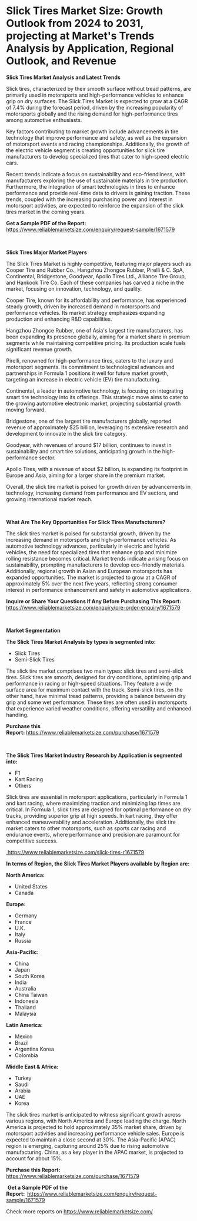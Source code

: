 <p><h1>Slick Tires Market Size: Growth Outlook from 2024 to 2031, projecting at Market's Trends Analysis by Application, Regional Outlook, and Revenue</h1></p><p><strong>Slick Tires Market Analysis and Latest Trends</strong></p>
<p><p>Slick tires, characterized by their smooth surface without tread patterns, are primarily used in motorsports and high-performance vehicles to enhance grip on dry surfaces. The Slick Tires Market is expected to grow at a CAGR of 7.4% during the forecast period, driven by the increasing popularity of motorsports globally and the rising demand for high-performance tires among automotive enthusiasts.</p><p>Key factors contributing to market growth include advancements in tire technology that improve performance and safety, as well as the expansion of motorsport events and racing championships. Additionally, the growth of the electric vehicle segment is creating opportunities for slick tire manufacturers to develop specialized tires that cater to high-speed electric cars.</p><p>Recent trends indicate a focus on sustainability and eco-friendliness, with manufacturers exploring the use of sustainable materials in tire production. Furthermore, the integration of smart technologies in tires to enhance performance and provide real-time data to drivers is gaining traction. These trends, coupled with the increasing purchasing power and interest in motorsport activities, are expected to reinforce the expansion of the slick tires market in the coming years.</p></p>
<p><strong>Get a Sample PDF of the Report:&nbsp;</strong> <a href="https://www.reliablemarketsize.com/enquiry/request-sample/1671579?utm_campaign=1886&utm_medium=2&utm_source=Github&utm_content=ia&utm_term=28122024&utm_id=slick-tires">https://www.reliablemarketsize.com/enquiry/request-sample/1671579</a></p>
<p>&nbsp;</p>
<p><strong>Slick Tires Major Market Players</strong></p>
<p><p>The Slick Tires Market is highly competitive, featuring major players such as Cooper Tire and Rubber Co., Hangzhou Zhongce Rubber, Pirelli & C. SpA, Continental, Bridgestone, Goodyear, Apollo Tires Ltd., Alliance Tire Group, and Hankook Tire Co. Each of these companies has carved a niche in the market, focusing on innovation, technology, and quality.</p><p>Cooper Tire, known for its affordability and performance, has experienced steady growth, driven by increased demand in motorsports and performance vehicles. Its market strategy emphasizes expanding production and enhancing R&D capabilities.</p><p>Hangzhou Zhongce Rubber, one of Asia's largest tire manufacturers, has been expanding its presence globally, aiming for a market share in premium segments while maintaining competitive pricing. Its production scale fuels significant revenue growth.</p><p>Pirelli, renowned for high-performance tires, caters to the luxury and motorsport segments. Its commitment to technological advances and partnerships in Formula 1 positions it well for future market growth, targeting an increase in electric vehicle (EV) tire manufacturing.</p><p>Continental, a leader in automotive technology, is focusing on integrating smart tire technology into its offerings. This strategic move aims to cater to the growing automotive electronic market, projecting substantial growth moving forward.</p><p>Bridgestone, one of the largest tire manufacturers globally, reported revenue of approximately $25 billion, leveraging its extensive research and development to innovate in the slick tire category.</p><p>Goodyear, with revenues of around $17 billion, continues to invest in sustainability and smart tire solutions, anticipating growth in the high-performance sector.</p><p>Apollo Tires, with a revenue of about $2 billion, is expanding its footprint in Europe and Asia, aiming for a larger share in the premium market.</p><p>Overall, the slick tire market is poised for growth driven by advancements in technology, increasing demand from performance and EV sectors, and growing international market reach.</p></p>
<p>&nbsp;</p>
<p><strong>What Are The Key Opportunities For Slick Tires Manufacturers?</strong></p>
<p><p>The slick tires market is poised for substantial growth, driven by the increasing demand in motorsports and high-performance vehicles. As automotive technology advances, particularly in electric and hybrid vehicles, the need for specialized tires that enhance grip and minimize rolling resistance becomes critical. Market trends indicate a rising focus on sustainability, prompting manufacturers to develop eco-friendly materials. Additionally, regional growth in Asian and European motorsports has expanded opportunities. The market is projected to grow at a CAGR of approximately 5% over the next five years, reflecting strong consumer interest in performance enhancement and safety in automotive applications.</p></p>
<p><strong>Inquire or Share Your Questions If Any Before Purchasing This Report:</strong> <a href="https://www.reliablemarketsize.com/enquiry/pre-order-enquiry/1671579?utm_campaign=1886&utm_medium=2&utm_source=Github&utm_content=ia&utm_term=28122024&utm_id=slick-tires">https://www.reliablemarketsize.com/enquiry/pre-order-enquiry/1671579</a></p>
<p>&nbsp;</p>
<p><strong>Market Segmentation</strong></p>
<p><strong>The Slick Tires Market Analysis by types is segmented into:</strong></p>
<p><ul><li>Slick Tires</li><li>Semi-Slick Tires</li></ul></p>
<p><p>The slick tire market comprises two main types: slick tires and semi-slick tires. Slick tires are smooth, designed for dry conditions, optimizing grip and performance in racing or high-speed situations. They feature a wide surface area for maximum contact with the track. Semi-slick tires, on the other hand, have minimal tread patterns, providing a balance between dry grip and some wet performance. These tires are often used in motorsports that experience varied weather conditions, offering versatility and enhanced handling.</p></p>
<p><strong>Purchase this Report:&nbsp;</strong><a href="https://www.reliablemarketsize.com/purchase/1671579?utm_campaign=1886&utm_medium=2&utm_source=Github&utm_content=ia&utm_term=28122024&utm_id=slick-tires">https://www.reliablemarketsize.com/purchase/1671579</a></p>
<p>&nbsp;</p>
<p><strong>The Slick Tires Market Industry Research by Application is segmented into:</strong></p>
<p><ul><li>F1</li><li>Kart Racing</li><li>Others</li></ul></p>
<p><p>Slick tires are essential in motorsport applications, particularly in Formula 1 and kart racing, where maximizing traction and minimizing lap times are critical. In Formula 1, slick tires are designed for optimal performance on dry tracks, providing superior grip at high speeds. In kart racing, they offer enhanced maneuverability and acceleration. Additionally, the slick tire market caters to other motorsports, such as sports car racing and endurance events, where performance and precision are paramount for competitive success.</p></p>
<p><a href="https://www.reliablemarketsize.com/slick-tires-r1671579?utm_campaign=1886&utm_medium=2&utm_source=Github&utm_content=ia&utm_term=28122024&utm_id=slick-tires">&nbsp;https://www.reliablemarketsize.com/slick-tires-r1671579</a></p>
<p><strong>In terms of Region, the Slick Tires Market Players available by Region are:</strong></p>
<p>
    <p> <strong> North America: </strong>
        <ul>
            <li>United States</li>
            <li>Canada</li>
        </ul>
        </p> 
    <p> <strong> Europe: </strong>
        <ul>
            <li>Germany</li>
            <li>France</li>
            <li>U.K.</li>
            <li>Italy</li>
            <li>Russia</li>
        </ul>
        </p> 
    <p> <strong> Asia-Pacific: </strong>
        <ul>
            <li>China</li>
            <li>Japan</li>
            <li>South Korea</li>
            <li>India</li>
            <li>Australia</li>
            <li>China Taiwan</li>
            <li>Indonesia</li>
            <li>Thailand</li>
            <li>Malaysia</li>
        </ul>
        </p> 
    <p> <strong> Latin America: </strong>
        <ul>
            <li>Mexico</li>
            <li>Brazil</li>
            <li>Argentina Korea</li>
            <li>Colombia</li>
        </ul>
        </p> 
    <p> <strong> Middle East & Africa: </strong>
        <ul>
            <li>Turkey</li>
            <li>Saudi</li>
            <li>Arabia</li>
            <li>UAE</li>
            <li>Korea</li>
        </ul>
    </p>
    </p>
<p><p>The slick tires market is anticipated to witness significant growth across various regions, with North America and Europe leading the charge. North America is projected to hold approximately 35% market share, driven by motorsport activities and increasing performance vehicle sales. Europe is expected to maintain a close second at 30%. The Asia-Pacific (APAC) region is emerging, capturing around 25% due to rising automotive manufacturing. China, as a key player in the APAC market, is projected to account for about 15%.</p></p>
<p><strong>Purchase this Report: </strong><a href="https://www.reliablemarketsize.com/purchase/1671579?utm_campaign=1886&utm_medium=2&utm_source=Github&utm_content=ia&utm_term=28122024&utm_id=slick-tires">https://www.reliablemarketsize.com/purchase/1671579</a></p>
<p>&nbsp;<strong>Get a Sample PDF of the Report:&nbsp;&nbsp;</strong><a href="https://www.reliablemarketsize.com/enquiry/request-sample/1671579?utm_campaign=1886&utm_medium=2&utm_source=Github&utm_content=ia&utm_term=28122024&utm_id=slick-tires">https://www.reliablemarketsize.com/enquiry/request-sample/1671579</a></p>
<p><strong></strong></p>
<p>Check more reports on <a href="https://www.reliablemarketsize.com/?utm_campaign=1886&utm_medium=2&utm_source=Github&utm_content=ia&utm_term=28122024&utm_id=slick-tires">https://www.reliablemarketsize.com/</a></p>